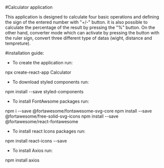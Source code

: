 #Calculator application

This application is designed to calculate four basic operations and defining the sign of the entered number with "+/-" button. it is also possible to calculate the percentage of the result by pressing the "%" button. On the other hand, converter mode which can activate by pressing the button with the ruler sign, convert three different type of datas (wight, distance and tempreture).

#installation guide:

- To create the application run:
 
npx create-react-app Calculator

- To download styled components run:
 
npm install --save styled-components

- To install FontAwsome packages run:
 
npm i --save @fortawesome/fontawesome-svg-core
npm install --save @fortawesome/free-solid-svg-icons
npm install --save @fortawesome/react-fontawesome

- To install react Icons packages run:
 
npm install react-icons --save

- To install Axios run:

npm install axios
